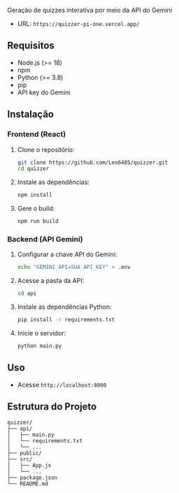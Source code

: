 Geração de quizzes interativa por meio da API do Gemini

 - URL: `https://quizzer-pi-one.vercel.app/`
## Requisitos

- Node.js (>= 18)
- npm
- Python (>= 3.8)
- pip
- API key do Gemini

## Instalação

### Frontend (React)

1. Clone o repositório:
    ```sh
    git clone https://github.com/Leo6485/quizzer.git
    cd quizzer
    ```

2. Instale as dependências:
    ```sh
    npm install
    ```

3. Gere o build:
    ```sh
    npm run build
    ```

### Backend (API Gemini)


1. Configurar a chave API do Gemini:
    ```sh
    echo "GEMINI_API=SUA_API_KEY" > .env
    ```

2. Acesse a pasta da API:
    ```sh
    cd api
    ```

3. Instale as dependências Python:
    ```sh
    pip install -r requirements.txt
    ```

4. Inicie o servidor:
    ```sh
    python main.py
    ```

## Uso

- Acesse `http://localhost:8000`

## Estrutura do Projeto

```
quizzer/
├── api/
│   ├── main.py
│   └── requirements.txt
│   └── ...
├── public/
├── src/
│   ├── App.js
│   └── ...
├── package.json
└── README.md
```
